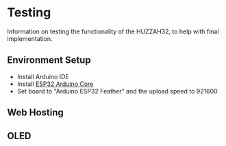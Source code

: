 # Testing
Information on testing the functionality of the HUZZAH32, to help with final implementation.

## Environment Setup
* Install Arduino IDE
* Install [ESP32 Arduino Core](https://github.com/espressif/arduino-esp32)
* Set board to "Arduino ESP32 Feather" and the upload speed to 921600

## Web Hosting

## OLED
